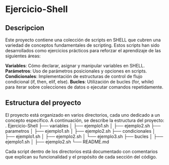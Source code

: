 # Ejercicio-Shell

## Descripcion
Este proyecto contiene una colección de scripts en SHELL que cubren una variedad de conceptos fundamentales de scripting. Estos scripts han sido desarrollados como ejercicios prácticos para reforzar el aprendizaje de las siguientes áreas:

**Variables**: Cómo declarar, asignar y manipular variables en SHELL.
**Parámetros**: Uso de parámetros posicionales y opciones en scripts.
**Condicionales**: Implementación de estructuras de control de flujo condicional (if, then, elif, else).
**Bucles**: Utilización de bucles (for, while) para iterar sobre colecciones de datos o ejecutar comandos repetidamente.

## Estructura del proyecto
El proyecto está organizado en varios directorios, cada uno dedicado a un concepto específico. A continuación, se describe la estructura del proyecto:
.
Ejercicio-Shell
├── variables
│   ├── ejemplo1.sh
│   ├── ejemplo2.sh
├── parametros
│   ├── ejemplo1.sh
│   ├── ejemplo2.sh
├── condicionales
│   ├── ejemplo1.sh
│   ├── ejemplo2.sh
│   └── ejemplo3.sh
├── bucles
│   ├── ejemplo1.sh
│   ├── ejemplo2.sh
└── README.md

Cada script dentro de los directorios está documentado con comentarios que explican su funcionalidad y el propósito de cada sección del código.
